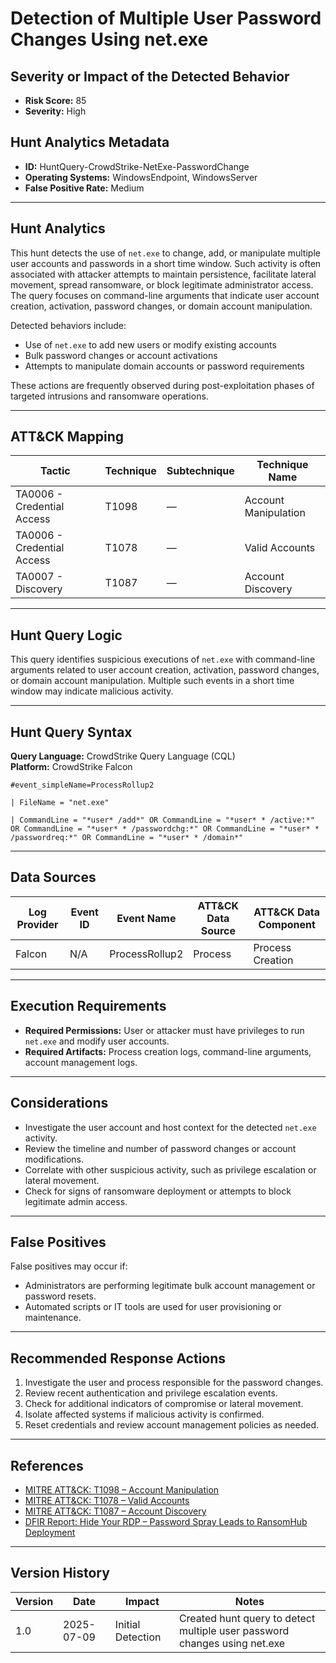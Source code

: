 # Detection of Multiple User Password Changes Using net.exe

## Severity or Impact of the Detected Behavior

- **Risk Score:** 85  
- **Severity:** High

## Hunt Analytics Metadata

- **ID:** HuntQuery-CrowdStrike-NetExe-PasswordChange
- **Operating Systems:** WindowsEndpoint, WindowsServer
- **False Positive Rate:** Medium

---

## Hunt Analytics

This hunt detects the use of `net.exe` to change, add, or manipulate multiple user accounts and passwords in a short time window. Such activity is often associated with attacker attempts to maintain persistence, facilitate lateral movement, spread ransomware, or block legitimate administrator access. The query focuses on command-line arguments that indicate user account creation, activation, password changes, or domain account manipulation.

Detected behaviors include:

- Use of `net.exe` to add new users or modify existing accounts
- Bulk password changes or account activations
- Attempts to manipulate domain accounts or password requirements

These actions are frequently observed during post-exploitation phases of targeted intrusions and ransomware operations.

---

## ATT&CK Mapping

| Tactic                        | Technique   | Subtechnique | Technique Name                                 |
|-------------------------------|-------------|--------------|-----------------------------------------------|
| TA0006 - Credential Access    | T1098       | —            | Account Manipulation                          |
| TA0006 - Credential Access    | T1078       | —            | Valid Accounts                                |
| TA0007 - Discovery            | T1087       | —            | Account Discovery                             |

---

## Hunt Query Logic

This query identifies suspicious executions of `net.exe` with command-line arguments related to user account creation, activation, password changes, or domain account manipulation. Multiple such events in a short time window may indicate malicious activity.

---

## Hunt Query Syntax

**Query Language:** CrowdStrike Query Language (CQL)  
**Platform:** CrowdStrike Falcon

```fql
#event_simpleName=ProcessRollup2    

| FileName = "net.exe"    

| CommandLine = "*user* /add*" OR CommandLine = "*user* * /active:*" OR CommandLine = "*user* * /passwordchg:*" OR CommandLine = "*user* * /passwordreq:*" OR CommandLine = "*user* * /domain*"   
```

---

## Data Sources

| Log Provider | Event ID | Event Name       | ATT&CK Data Source  | ATT&CK Data Component  |
|--------------|----------|------------------|---------------------|------------------------|
| Falcon       | N/A      | ProcessRollup2   | Process             | Process Creation       |

---

## Execution Requirements

- **Required Permissions:** User or attacker must have privileges to run `net.exe` and modify user accounts.
- **Required Artifacts:** Process creation logs, command-line arguments, account management logs.

---

## Considerations

- Investigate the user account and host context for the detected `net.exe` activity.
- Review the timeline and number of password changes or account modifications.
- Correlate with other suspicious activity, such as privilege escalation or lateral movement.
- Check for signs of ransomware deployment or attempts to block legitimate admin access.

---

## False Positives

False positives may occur if:

- Administrators are performing legitimate bulk account management or password resets.
- Automated scripts or IT tools are used for user provisioning or maintenance.

---

## Recommended Response Actions

1. Investigate the user and process responsible for the password changes.
2. Review recent authentication and privilege escalation events.
3. Check for additional indicators of compromise or lateral movement.
4. Isolate affected systems if malicious activity is confirmed.
5. Reset credentials and review account management policies as needed.

---

## References

- [MITRE ATT&CK: T1098 – Account Manipulation](https://attack.mitre.org/techniques/T1098/)
- [MITRE ATT&CK: T1078 – Valid Accounts](https://attack.mitre.org/techniques/T1078/)
- [MITRE ATT&CK: T1087 – Account Discovery](https://attack.mitre.org/techniques/T1087/)
- [DFIR Report: Hide Your RDP – Password Spray Leads to RansomHub Deployment](https://thedfirreport.com/2025/06/30/hide-your-rdp-password-spray-leads-to-ransomhub-deployment/)

---

## Version History

| Version | Date       | Impact            | Notes                                                                                      |
|---------|------------|-------------------|--------------------------------------------------------------------------------------------|
| 1.0     | 2025-07-09 | Initial Detection | Created hunt query to detect multiple user password changes using net.exe                  |
